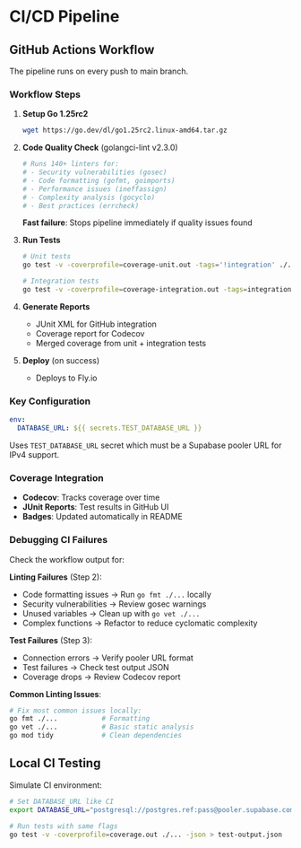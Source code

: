# CI/CD Pipeline

## GitHub Actions Workflow

The pipeline runs on every push to main branch.

### Workflow Steps

1. **Setup Go 1.25rc2**
   ```bash
   wget https://go.dev/dl/go1.25rc2.linux-amd64.tar.gz
   ```

2. **Code Quality Check** (golangci-lint v2.3.0)
   ```bash
   # Runs 140+ linters for:
   # - Security vulnerabilities (gosec)
   # - Code formatting (gofmt, goimports)  
   # - Performance issues (ineffassign)
   # - Complexity analysis (gocyclo)
   # - Best practices (errcheck)
   ```
   **Fast failure**: Stops pipeline immediately if quality issues found

3. **Run Tests**
   ```bash
   # Unit tests
   go test -v -coverprofile=coverage-unit.out -tags='!integration' ./...
   
   # Integration tests  
   go test -v -coverprofile=coverage-integration.out -tags=integration ./... -json > test-output.json
   ```

4. **Generate Reports**
   - JUnit XML for GitHub integration
   - Coverage report for Codecov
   - Merged coverage from unit + integration tests

5. **Deploy** (on success)
   - Deploys to Fly.io

### Key Configuration

```yaml
env:
  DATABASE_URL: ${{ secrets.TEST_DATABASE_URL }}
```

Uses `TEST_DATABASE_URL` secret which must be a Supabase pooler URL for IPv4 support.

### Coverage Integration

- **Codecov**: Tracks coverage over time
- **JUnit Reports**: Test results in GitHub UI
- **Badges**: Updated automatically in README

### Debugging CI Failures

Check the workflow output for:

**Linting Failures** (Step 2):
- Code formatting issues → Run `go fmt ./...` locally
- Security vulnerabilities → Review gosec warnings  
- Unused variables → Clean up with `go vet ./...`
- Complex functions → Refactor to reduce cyclomatic complexity

**Test Failures** (Step 3):
- Connection errors → Verify pooler URL format
- Test failures → Check test output JSON
- Coverage drops → Review Codecov report

**Common Linting Issues**:
```bash
# Fix most common issues locally:
go fmt ./...           # Formatting
go vet ./...           # Basic static analysis
go mod tidy            # Clean dependencies
```

## Local CI Testing

Simulate CI environment:

```bash
# Set DATABASE_URL like CI
export DATABASE_URL="postgresql://postgres.ref:pass@pooler.supabase.com:5432/postgres"

# Run tests with same flags
go test -v -coverprofile=coverage.out ./... -json > test-output.json
```